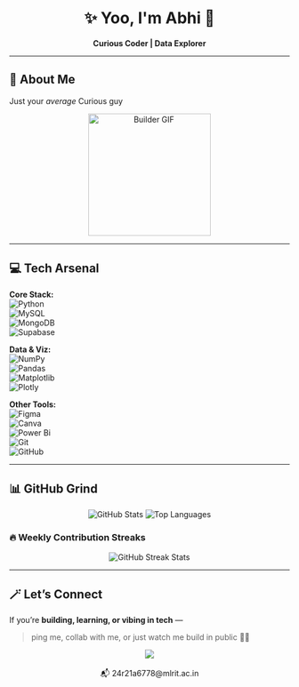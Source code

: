 <!-- ABHI's GitHub README -->

<h1 align="center">✨ Yoo, I'm Abhi 👋</h1>
<p align="center"><b>Curious Coder | Data Explorer</b></p>

---

## 🚀 About Me  
Just your *average* Curious guy
<div align="center">
  <img alt="Builder GIF" height="220px" src="https://media4.giphy.com/media/tuCFp8rod0x3O/giphy.gif"/>
</div>

---

## 💻 Tech Arsenal  

**Core Stack:**  
![Python](https://img.shields.io/badge/python-3670A0?style=flat&logo=python&logoColor=ffdd54)  
![MySQL](https://img.shields.io/badge/mysql-4479A1.svg?style=flat&logo=mysql&logoColor=white)  
![MongoDB](https://img.shields.io/badge/MongoDB-%234ea94b.svg?style=flat&logo=mongodb&logoColor=white)  
![Supabase](https://img.shields.io/badge/Supabase-3ECF8E?style=flat&logo=supabase&logoColor=white)  

**Data & Viz:**  
![NumPy](https://img.shields.io/badge/numpy-%23013243.svg?style=flat&logo=numpy&logoColor=white)  
![Pandas](https://img.shields.io/badge/pandas-%23150458.svg?style=flat&logo=pandas&logoColor=white)  
![Matplotlib](https://img.shields.io/badge/Matplotlib-%23ffffff.svg?style=flat&logo=Matplotlib&logoColor=black)  
![Plotly](https://img.shields.io/badge/Plotly-%233F4F75.svg?style=flat&logo=plotly&logoColor=white)  

**Other Tools:**  
![Figma](https://img.shields.io/badge/figma-%23F24E1E.svg?style=flat&logo=figma&logoColor=white)  
![Canva](https://img.shields.io/badge/Canva-%2300C4CC.svg?style=flat&logo=Canva&logoColor=white)  
![Power Bi](https://img.shields.io/badge/power_bi-F2C811?style=flat&logo=powerbi&logoColor=black)  
![Git](https://img.shields.io/badge/git-%23F05033.svg?style=flat&logo=git&logoColor=white)  
![GitHub](https://img.shields.io/badge/github-%23121011.svg?style=flat&logo=github&logoColor=white)  

---

## 📊 GitHub Grind  

<p align="center">
  <img src="https://github-readme-stats.vercel.app/api?username=Abhiix0&show_icons=true&theme=radical&hide_border=true&cache_seconds=86400" alt="GitHub Stats"/>
  <img src="https://github-readme-stats.vercel.app/api/top-langs/?username=Abhiix0&layout=compact&theme=radical&hide_border=true" alt="Top Languages"/>
</p>

### 🔥 Weekly Contribution Streaks  
<p align="center">
  <img src="https://streak-stats.demolab.com?user=Abhiix0&theme=radical&hide_border=true&date_format=M%20j%5B%2C%20Y%5D&mode=weekly" alt="GitHub Streak Stats"/>
</p>

---

## 🪄 Let’s Connect  

If you’re **building, learning, or vibing in tech** —  
> ping me, collab with me, or just watch me build in public 👨‍💻  

<p align="center">
  <a href="https://www.linkedin.com/in/abhinav-sai-g-942bb5333">
    <img src="https://img.shields.io/badge/LinkedIn-0A66C2?style=flat&logo=linkedin&logoColor=white"/>
  </a>
  <br><br>
  📬 24r21a6778@mlrit.ac.in
</p>
